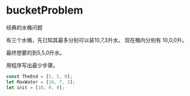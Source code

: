 # bucketProblem
经典的水桶问题

有三个水桶，先已知其最多分别可以装10,7,3升水。
现在桶内分别有 10,0,0升。

最终想要的到5,5,0升水。

用程序写出最少步骤。

```js
const TheEnd = [5, 5, 0];
let MaxWater = [10, 7, 3];
let init = [10, 0, 0];
```



